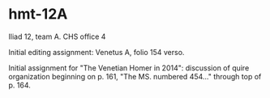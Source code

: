hmt-12A
=======

Iliad 12, team A.  CHS office 4


Initial editing assignment:  Venetus A, folio 154 verso.

Initial assignment for "The Venetian Homer in 2014":  discussion of quire organization beginning on p. 161, "The MS. numbered 454..." through top of p. 164.



